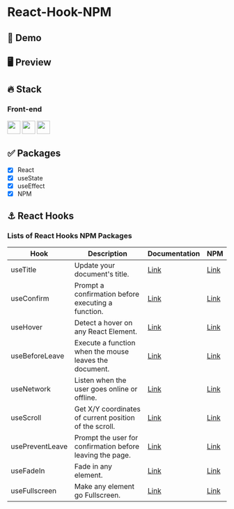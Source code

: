 # React-Hook-NPM

## 🔗 Demo

## 🖥 Preview

## 🔥 Stack
### Front-end
<img height="30" src="https://img.shields.io/badge/React-black?style=for-the-badge&logo=React&logoColor=#61DAFB"/> <img height="30" src="https://img.shields.io/badge/Javascript-black?style=for-the-badge&logo=Javascript&logoColor=F7DF1E"/>
<img height="30" src="https://img.shields.io/badge/npm-CB3837?style=for-the-badge&logo=npm&logoColor=white" />

## ✅ Packages
- [x] React
- [x] useState
- [x] useEffect
- [x] NPM

## ⚓ React Hooks
### Lists of React Hooks NPM Packages
Hook|Description|Documentation|NPM|
|------|---|---|---|
|useTitle|Update your document's title.|<a href="https://github.com/GitHubGW/react-hook-npm/tree/main/useTitle">Link</a>|<a href="https://www.npmjs.com/package/@gitgw/use-title">Link</a>|
|useConfirm|Prompt a confirmation before executing a function.|<a href="https://github.com/GitHubGW/react-hook-npm/tree/main/useConfirm">Link</a>|<a href="https://www.npmjs.com/package/@gitgw/use-confirm">Link</a>|
|useHover|Detect a hover on any React Element.|<a href="https://github.com/GitHubGW/react-hook-npm/tree/main/useHover">Link</a>|<a href="https://www.npmjs.com/package/@gitgw/use-hover">Link</a>|
|useBeforeLeave|Execute a function when the mouse leaves the document.|<a href="https://github.com/GitHubGW/react-hook-npm/tree/main/useBeforeLeave">Link</a>|<a href="https://www.npmjs.com/package/@gitgw/use-before-leave">Link</a>|
|useNetwork|Listen when the user goes online or offline.|<a href="https://github.com/GitHubGW/react-hook-npm/tree/main/useNetwork">Link</a>|<a href="https://www.npmjs.com/package/@gitgw/use-network">Link</a>|
|useScroll|Get X/Y coordinates of current position of the scroll.|<a href="https://github.com/GitHubGW/react-hook-npm/tree/main/useScroll">Link</a>|<a href="https://www.npmjs.com/package/@gitgw/use-scroll">Link</a>|
|usePreventLeave|Prompt the user for confirmation before leaving the page.|<a href="https://github.com/GitHubGW/react-hook-npm/tree/main/usePreventLeave">Link</a>|<a href="https://www.npmjs.com/package/@gitgw/use-prevent-leave">Link</a>|
|useFadeIn|Fade in any element.|<a href="https://github.com/GitHubGW/react-hook-npm/tree/main/useFadeIn">Link</a>|<a href="https://www.npmjs.com/package/@gitgw/use-fade-in">Link</a>|
|useFullscreen|Make any element go Fullscreen.|<a href="https://github.com/GitHubGW/react-hook-npm/tree/main/useFullScreen">Link</a>|<a href="https://www.npmjs.com/package/@gitgw/use-fullscreen">Link</a>|
